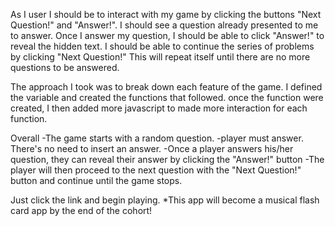 As I user I should be to interact with my game by clicking the buttons "Next Question!" and "Answer!". I should see a question already presented to me to answer. Once I answer my question, I should be able to click "Answer!" to reveal the hidden text. I should be able to continue the series of problems by clicking "Next Question!" This will repeat itself until there are no more questions to be answered.

The approach I took was to break down each feature of the game.
I defined the variable and created the functions that followed.
once the function were created, I then added more javascript to made more interaction for each function.

Overall
-The game starts with a random question.
-player must answer. There's no need to insert an answer.
-Once a player answers his/her question, they can reveal their answer by clicking the "Answer!" button
-The player will then proceed to the next question with the "Next Question!" button and continue until the game stops.



Just click the link and begin playing.
*This app will become a musical flash card app by the end of the cohort!
 <!-- One of my unsolved problem is stoping the extra question and answer loop. -->
